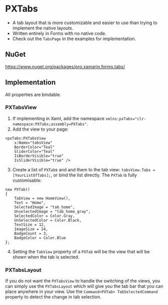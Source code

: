 # PXTabs
- A tab layout that is more customizable and easier to use than trying to implement the native layouts. 
- Written entirely in Forms with no native code.
- Check out the `TabsPage` in the examples for implementation.

## NuGet
https://www.nuget.org/packages/pro.xamarin.forms.tabs/

## Implementation
All properties are bindable.

### PXTabsView
1. If implementing in Xaml, add the namespace `xmlns:pxTabs="clr-namespace:PXTabs;assembly=PXTabs"`.
2. Add the view to your page:
```
<pxTabs:PXTabsView
    x:Name="tabsView"
    BorderColor="Teal"
    SliderColor="Teal"
    IsBorderVisible="true"
    IsSliderVisible="true" />
```
3. Create a list of `PXTab`s and and them to the tab view: `tabsView.Tabs = [YourListOfTabs];`, or bind the list directly. The `PXTab` is fully customisable:
```
new PXTab()
{
    TabView = new HomeView(),
    Text = "Home",
    SelectedImage = "tab_home",
    UnselectedImage = "tab_home_gray",
    SelectedColor = Color.Gray,
    UnSelectedColor = Color.Black,
    TextSize = 12,
    ImageSize = 24,
    BadgeCount = 3,
    BadgeColor = Color.Blue
};
```
4. Setting the `TabView` property of a `PXTab` will be the view that will be shown when the tab is selected.

### PXTabsLayout
If you do not want the `PXTabsView` to handle the switching of the views, you can simply use the `PXTabsLayout` which will give you the tab bar that you can place anywhere in your view. Use the `Command<PXTab> TabSelectedCommand` property to detect the change in tab selection. 

